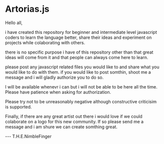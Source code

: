 # Artorias.js

Hello all,

i have created this repository for beginner and intermediate level javascript coders to learn the language better, share their ideas and experiment on projects while colaborating with others.

there is no specific purpose i have of this repository other than that great ideas will come from it and that people can always come here to learn.

please post any javascript related files you would like to and share what you would like to do with them. if you would like to post somthin, shoot me a message and i will gladly authorize you to do so.

I will be available whenevr i can but i will not be able to be here all the time. Please have patience when asking for authorization. 

Please try not to be unreasonably negative although constructive criticisim is supported. 

Finally, if there are any great artist out there i would love if we could colaborate on a logo for this new community. If so please send me a message and i am shure we can create somthing great.

--- T.H.E.NimbleFinger

